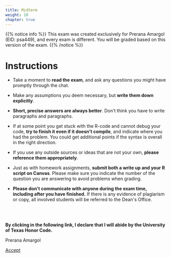 ```yaml
---
title: Midterm
weight: 10
chapter: true
---
```


{{% notice info %}}
This exam was created exclusively for Prerana Amargol (EID: psa449), and every exam is different. You will be graded based on this version of the exam.
{{% /notice %}}


# Instructions

- Take a moment to **read the exam**, and ask any questions you might have promptly through the chat.

- Make any assumptions you deem necessary, but **write them down explicitly**.

- **Short, precise answers are always better**. Don't think you have to write paragraphs and paragraphs.

- If at some point you get stuck with the R-code and cannot debug your code, **try to finish it even if it doesn't compile**, and indicate where you had the problem. You could get additional points if the syntax is overall in the right direction.

- If you use any outside sources or ideas that are not your own, **please reference them appropriately**. 

- Just as with homework assignments, **submit both a write up and your R script on Canvas**. Please make sure you indicate the number of the question you are answering to avoid problems when grading.

- **Please don't communicate with anyone during the exam time, including after you have finished.** If there is any evidence of plagiarism or copy, all involved students will be referred to the Dean's Office.

<br>
<br>

**By clicking in the following link, I declare that I will abide by the University of Texas Honor Code.**


Prerana Amargol

<a onclick="ga('send', 'event', 'External-Link','click','psa449_midterm','0','Link');" href="https://sta235.netlify.app/exams/midterm/psa449/psa449_midterm.html" target="_blank" class="btn btn-default"> Accept <i class="fas fa-check-square"></i></a> 